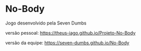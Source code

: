 # No-Body
Jogo desenvolvido pela Seven Dumbs


versão pessoal:
https://theus-iago.github.io/Projeto-No-Body

versão da equipe:
https://seven-dumbs.github.io/No-Body

